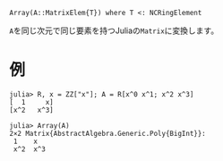 ```
Array(A::MatrixElem{T}) where T <: NCRingElement
```

`A`を同じ次元で同じ要素を持つJuliaの`Matrix`に変換します。

# 例

```jldoctest; setup = :(using AbstractAlgebra)
julia> R, x = ZZ["x"]; A = R[x^0 x^1; x^2 x^3]
[  1     x]
[x^2   x^3]

julia> Array(A)
2×2 Matrix{AbstractAlgebra.Generic.Poly{BigInt}}:
 1    x
 x^2  x^3
```
